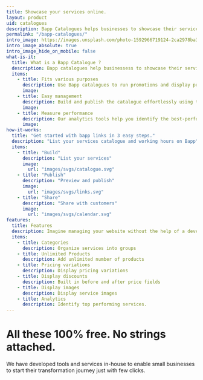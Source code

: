 ```yaml
---
title: Showcase your services online.
layout: product
uid: catalogues
description: Bapp Catalogues helps businesses to showcase their services and promotions online.
permalink: "/bapp-catalogues/"
intro_image: https://images.unsplash.com/photo-1592966719124-2ca2978ba325?ixlib=rb-4.0.3&ixid=M3wxMjA3fDB8MHxwaG90by1wYWdlfHx8fGVufDB8fHx8fA%3D%3D&auto=format&fit=crop&w=3570&q=80
intro_image_absolute: true
intro_image_hide_on_mobile: false
what-is-it:
  title: What is a Bapp Catalogue ?
  description: Bapp catalogues help businessess to showcase their services via a simple link. We made publishing and editing the catalogue easy for everyone.
  items: 
    - title: Fits various purposes
      description: Use Bapp catalogues to run promotions and display products and services 
      image: 
    - title: Easy management
      description: Build and publish the catalogue effortlessly using the app. Publish instantly.
      image: 
    - title: Measure performance
      description: Our analytics tools help you identify the best-performing products and services.
      image: 
how-it-works:
  title: "Get started with bapp links in 3 easy steps."
  description: "List your services catalogue and working hours on Bapp"
  items:
    - title: "Build"
      description: "List your services"
      image:
        url: "images/svgs/catalogue.svg"
    - title: "Publish"
      description: "Preview and publish"
      image:
        url: "images/svgs/links.svg"
    - title: "Share"
      description: "Share with customers"
      image:
        url: "images/svgs/calendar.svg"
features:
  title: Features
  description: Imagine managing your website without the help of a developer. You can customize your catalogue with easy to use features.
  items:
    - title: Categories
      description: Organize services into groups
    - title: Unlimited Products
      description: Add unlimited number of products
    - title: Pricing variations
      description: Display pricing variations
    - title: Display discounts
      description: Built in before and after price fields
    - title: Display images
      description: Display service images
    - title: Analytics
      description: Identify top performing services.
---
```


# All these 100% free. No strings attached.

We have developed tools and services in-house to enable small businesses to start their transformation journey just with few clicks.
